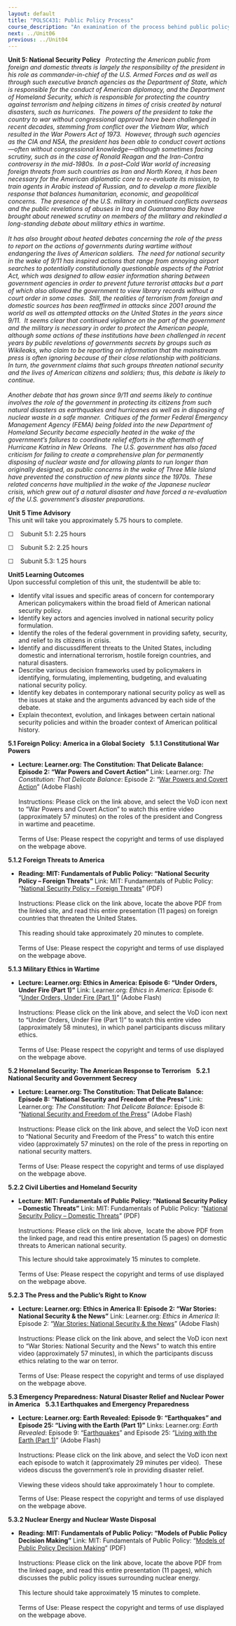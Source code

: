 ```yaml
---
layout: default
title: "POLSC431: Public Policy Process"
course_description: "An examination of the process behind public policy in various policy areas within contemporary American society, including budgeting and taxes, national security, health, the environment, education, civil rights, and criminal justice."
next: ../Unit06
previous: ../Unit04
---
```

**Unit 5: National Security Policy** <span id="5"></span> 
*Protecting the American public from foreign and domestic threats is
largely the responsibility of the president in his role as
commander-in-chief of the U.S. Armed Forces and as well as through such
executive branch agencies as the Department of State, which is
responsible for the conduct of American diplomacy, and the Department of
Homeland Security, which is responsible for protecting the country
against terrorism and helping citizens in times of crisis created by
natural disasters, such as hurricanes.  The powers of the president to
take the country to war without congressional approval have been
challenged in recent decades, stemming from conflict over the Vietnam
War, which resulted in the War Powers Act of 1973.  However, through
such agencies as the CIA and NSA, the president has been able to conduct
covert actions—often without congressional knowledge—although sometimes
facing scrutiny, such as in the case of Ronald Reagan and the
Iran-Contra controversy in the mid-1980s.  In a post–Cold War world of
increasing foreign threats from such countries as Iran and North Korea,
it has been necessary for the American diplomatic core to re-evaluate
its mission, to train agents in Arabic instead of Russian, and to
develop a more flexible response that balances humanitarian, economic,
and geopolitical concerns.  The presence of the U.S. military in
continued conflicts overseas and the public revelations of abuses in
Iraq and Guantanamo Bay have brought about renewed scrutiny on members
of the military and rekindled a long-standing debate about military
ethics in wartime.*  
    
 *It has also brought about heated debates concerning the role of the
press to report on the actions of governments during wartime without
endangering the lives of American soldiers.  The need for national
security in the wake of 9/11 has inspired actions that range from
annoying airport searches to potentially constitutionally questionable
aspects of the Patriot Act, which was designed to allow easier
information sharing between government agencies in order to prevent
future terrorist attacks but a part of which also allowed the government
to view library records without a court order in some cases.  Still, the
realities of terrorism from foreign and domestic sources has been
reaffirmed in attacks since 2001 around the world as well as attempted
attacks on the United States in the years since 9/11.  It seems clear
that continued vigilance on the part of the government and the military
is necessary in order to protect the American people, although some
actions of these institutions have been challenged in recent years by
public revelations of governments secrets by groups such as Wikileaks,
who claim to be reporting on information that the mainstream press is
often ignoring because of their close relationship with politicians.  In
turn, the government claims that such groups threaten national security
and the lives of American citizens and soldiers; thus, this debate is
likely to continue.*  
    
 *Another debate that has grown since 9/11 and seems likely to continue
involves the role of the government in protecting its citizens from such
natural disasters as earthquakes and hurricanes as well as in disposing
of nuclear waste in a safe manner.  Critiques of the former Federal
Emergency Management Agency (FEMA) being folded into the new Department
of Homeland Security became especially heated in the wake of the
government’s failures to coordinate relief efforts in the aftermath of
Hurricane Katrina in New Orleans.  The U.S. government has also faced
criticism for failing to create a comprehensive plan for permanently
disposing of nuclear waste and for allowing plants to run longer than
originally designed, as public concerns in the wake of Three Mile Island
have prevented the construction of new plants since the 1970s.  These
related concerns have multiplied in the wake of the Japanese nuclear
crisis, which grew out of a natural disaster and have forced a
re-evaluation of the U.S. government’s disaster preparations.*

**Unit 5 Time Advisory**  
This unit will take you approximately 5.75 hours to complete.   
  
 ☐    Subunit 5.1: 2.25 hours  
  
 ☐    Subunit 5.2: 2.25 hours  
  
 ☐    Subunit 5.3: 1.25 hours 

**Unit5 Learning Outcomes**  
Upon successful completion of this unit, the studentwill be able to:
-   Identify vital issues and specific areas of concern for contemporary
    American policymakers within the broad field of American national
    security policy.
-   Identify key actors and agencies involved in national security
    policy formulation.
-   Identify the roles of the federal government in providing safety,
    security, and relief to its citizens in crisis.
-   Identify and discussdifferent threats to the United States,
    including domestic and international terrorism, hostile foreign
    countries, and natural disasters.
-   Describe various decision frameworks used by policymakers in
    identifying, formulating, implementing, budgeting, and evaluating
    national security policy.
-   Identify key debates in contemporary national security policy as
    well as the issues at stake and the arguments advanced by each side
    of the debate.
-   Explain thecontext, evolution, and linkages between certain national
    security policies and within the broader context of American
    political history.

**5.1 Foreign Policy: America in a Global Society** <span
id="5.1"></span> 
**5.1.1 Constitutional War Powers** <span id="5.1.1"></span> 
-   **Lecture: Learner.org: The Constitution: That Delicate Balance:
    Episode 2: “War Powers and Covert Action”**
    Link: Learner.org: *The Constitution: That Delicate Balance*:
    Episode 2: “[War Powers and Covert
    Action](http://www.learner.org/resources/series72.html)” (Adobe
    Flash)  
        
     Instructions: Please click on the link above, and select the VoD
    icon next to “War Powers and Covert Action” to watch this entire
    video (approximately 57 minutes) on the roles of the president and
    Congress in wartime and peacetime.  
        
     Terms of Use: Please respect the copyright and terms of use
    displayed on the webpage above.

**5.1.2 Foreign Threats to America** <span id="5.1.2"></span> 
-   **Reading: MIT: Fundamentals of Public Policy: “National Security
    Policy – Foreign Threats”**
    Link: MIT: Fundamentals of Public Policy: “[National Security Policy
    – Foreign
    Threats](http://ocw.mit.edu/courses/urban-studies-and-planning/11-002j-fundamentals-of-public-policy-fall-2004/lecture-notes/)”
    (PDF)  
        
     Instructions: Please click on the link above, locate the above PDF
    from the linked site, and read this entire presentation (11 pages)
    on foreign countries that threaten the United States.  
        
     This reading should take approximately 20 minutes to complete.  
        
     Terms of Use: Please respect the copyright and terms of use
    displayed on the webpage above.  

**5.1.3 Military Ethics in Wartime** <span id="5.1.3"></span> 
-   **Lecture: Learner.org: Ethics in America: Episode 6: “Under Orders,
    Under Fire (Part 1)”**
    Link: Learner.org: *Ethics in America*: Episode 6: “[Under Orders,
    Under Fire (Part
    1)](http://www.learner.org/resources/series81.html)” (Adobe Flash)  
        
     Instructions: Please click on the link above, and select the VoD
    icon next to “Under Orders, Under Fire (Part 1)” to watch this
    entire video (approximately 58 minutes), in which panel participants
    discuss military ethics.  
        
     Terms of Use: Please respect the copyright and terms of use
    displayed on the webpage above.

**5.2 Homeland Security: The American Response to Terrorism** <span
id="5.2"></span> 
**5.2.1 National Security and Government Secrecy** <span
id="5.2.1"></span> 
-   **Lecture: Learner.org: The Constitution: That Delicate Balance:
    Episode 8: “National Security and Freedom of the Press”**
    Link: Learner.org: *The Constitution: That Delicate Balance*:
    Episode 8: “[National Security and Freedom of the
    Press](http://www.learner.org/resources/series72.html)” (Adobe
    Flash)  
        
     Instructions: Please click on the link above, and select the VoD
    icon next to “National Security and Freedom of the Press” to watch
    this entire video (approximately 57 minutes) on the role of the
    press in reporting on national security matters.  
        
     Terms of Use: Please respect the copyright and terms of use
    displayed on the webpage above.

**5.2.2 Civil Liberties and Homeland Security** <span
id="5.2.2"></span> 
-   **Lecture: MIT: Fundamentals of Public Policy: “National Security
    Policy – Domestic Threats”**
    Link: MIT: Fundamentals of Public Policy: “[National Security Policy
    – Domestic
    Threats](http://ocw.mit.edu/courses/urban-studies-and-planning/11-002j-fundamentals-of-public-policy-fall-2004/lecture-notes/)”
    (PDF)  
        
     Instructions: Please click on the link above,  locate the above PDF
    from the linked page, and read this entire presentation (5 pages) on
    domestic threats to American national security.  
      
     This lecture should take approximately 15 minutes to complete.  
         
     Terms of Use: Please respect the copyright and terms of use
    displayed on the webpage above. 

**5.2.3 The Press and the Public’s Right to Know** <span
id="5.2.3"></span> 
-   **Lecture: Learner.org: Ethics in America II: Episode 2: “War
    Stories: National Security & the News”**
    Link: Learner.org: *Ethics in America II*: Episode 2: “[War Stories:
    National Security & the
    News](http://www.learner.org/resources/series207.html)” (Adobe
    Flash)  
        
     Instructions: Please click on the link above, and select the VoD
    icon next to “War Stories: National Security and the News” to watch
    this entire video (approximately 57 minutes), in which the
    participants discuss ethics relating to the war on terror.  
        
     Terms of Use: Please respect the copyright and terms of use
    displayed on the webpage above.

**5.3 Emergency Preparedness: Natural Disaster Relief and Nuclear Power
in America** <span id="5.3"></span> 
**5.3.1 Earthquakes and Emergency Preparedness** <span
id="5.3.1"></span> 
-   **Lecture: Learner.org: Earth Revealed: Episode 9: “Earthquakes” and
    Episode 25: “Living with the Earth (Part 1)”**
    Links: Learner.org: *Earth Revealed*: Episode 9:
    “[Earthquakes](http://www.learner.org/resources/series78.html)” and
    Episode 25: “[Living with the Earth (Part
    1)](http://www.learner.org/resources/series78.html)” (Adobe Flash)  
        
     Instructions: Please click on the link above, and select the VoD
    icon next each episode to watch it (approximately 29 minutes per
    video).  These videos discuss the government’s role in providing
    disaster relief.  
        
     Viewing these videos should take approximately 1 hour to
    complete.  
      
     Terms of Use: Please respect the copyright and terms of use
    displayed on the webpage above.

**5.3.2 Nuclear Energy and Nuclear Waste Disposal** <span
id="5.3.2"></span> 
-   **Reading: MIT: Fundamentals of Public Policy: “Models of Public
    Policy Decision Making”**
    Link: MIT: Fundamentals of Public Policy: “[Models of Public Policy
    Decision
    Making](http://ocw.mit.edu/courses/urban-studies-and-planning/11-002j-fundamentals-of-public-policy-fall-2004/lecture-notes/)”
    (PDF)  
        
     Instructions: Please click on the link above, locate the above PDF
    from the linked page, and read this entire presentation (11 pages),
    which discusses the public policy issues surrounding nuclear
    energy.  
        
     This lecture should take approximately 15 minutes to complete.  
        
     Terms of Use: Please respect the copyright and terms of use
    displayed on the webpage above.  


